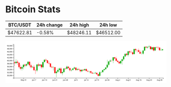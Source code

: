 # Bitcoin Stats

BTC/USDT|24h change|24h high|24h low|
|---|---|---|---|
|$47622.81|-0.58%|$48246.11|$46512.00|

<img src="./chart.svg">
